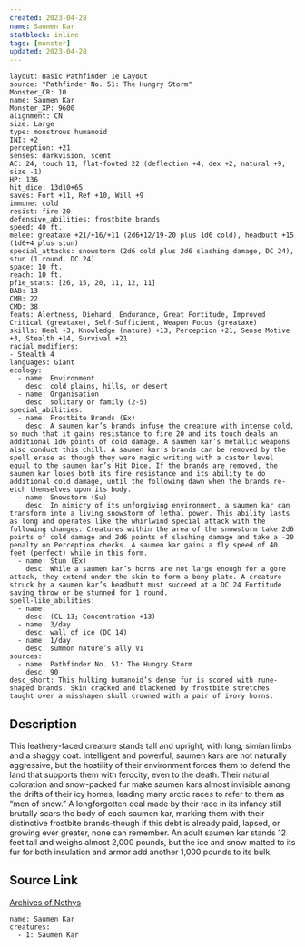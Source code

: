 ```yaml
---
created: 2023-04-28
name: Saumen Kar
statblock: inline
tags: [monster]
updated: 2023-04-28
---
```

```statblock
layout: Basic Pathfinder 1e Layout
source: "Pathfinder No. 51: The Hungry Storm"
Monster_CR: 10
name: Saumen Kar
Monster_XP: 9600
alignment: CN
size: Large
type: monstrous humanoid
INI: +2
perception: +21
senses: darkvision, scent
AC: 24, touch 11, flat-footed 22 (deflection +4, dex +2, natural +9, size -1)
HP: 136
hit_dice: 13d10+65
saves: Fort +11, Ref +10, Will +9
immune: cold
resist: fire 20
defensive_abilities: frostbite brands
speed: 40 ft.
melee: greataxe +21/+16/+11 (2d6+12/19-20 plus 1d6 cold), headbutt +15 (1d6+4 plus stun)
special_attacks: snowstorm (2d6 cold plus 2d6 slashing damage, DC 24), stun (1 round, DC 24)
space: 10 ft.
reach: 10 ft.
pf1e_stats: [26, 15, 20, 11, 12, 11]
BAB: 13
CMB: 22
CMD: 38
feats: Alertness, Diehard, Endurance, Great Fortitude, Improved Critical (greataxe), Self-Sufficient, Weapon Focus (greataxe)
skills: Heal +3, Knowledge (nature) +13, Perception +21, Sense Motive +3, Stealth +14, Survival +21
racial_modifiers:
- Stealth 4
languages: Giant
ecology:
  - name: Environment
    desc: cold plains, hills, or desert
  - name: Organisation
    desc: solitary or family (2-5)
special_abilities:
  - name: Frostbite Brands (Ex)
    desc: A saumen kar’s brands infuse the creature with intense cold, so much that it gains resistance to fire 20 and its touch deals an additional 1d6 points of cold damage. A saumen kar’s metallic weapons also conduct this chill. A saumen kar’s brands can be removed by the spell erase as though they were magic writing with a caster level equal to the saumen kar’s Hit Dice. If the brands are removed, the saumen kar loses both its fire resistance and its ability to do additional cold damage, until the following dawn when the brands re-etch themselves upon its body.
  - name: Snowstorm (Su)
    desc: In mimicry of its unforgiving environment, a saumen kar can transform into a living snowstorm of lethal power. This ability lasts as long and operates like the whirlwind special attack with the following changes: Creatures within the area of the snowstorm take 2d6 points of cold damage and 2d6 points of slashing damage and take a -20 penalty on Perception checks. A saumen kar gains a fly speed of 40 feet (perfect) while in this form.
  - name: Stun (Ex)
    desc: While a saumen kar’s horns are not large enough for a gore attack, they extend under the skin to form a bony plate. A creature struck by a saumen kar’s headbutt must succeed at a DC 24 Fortitude saving throw or be stunned for 1 round.
spell-like_abilities:
  - name:
    desc: (CL 13; Concentration +13)
  - name: 3/day
    desc: wall of ice (DC 14)
  - name: 1/day
    desc: summon nature’s ally VI
sources:
  - name: Pathfinder No. 51: The Hungry Storm
    desc: 90
desc_short: This hulking humanoid’s dense fur is scored with rune-shaped brands. Skin cracked and blackened by frostbite stretches taught over a misshapen skull crowned with a pair of ivory horns.
```
## Description
This leathery-faced creature stands tall and upright, with long, simian limbs and a shaggy coat. Intelligent and powerful, saumen kars are not naturally aggressive, but the hostility of their environment forces them to defend the land that supports them with ferocity, even to the death. Their natural coloration and snow-packed fur make saumen kars almost invisible among the drifts of their icy homes, leading many arctic races to refer to them as “men of snow.” A longforgotten deal made by their race in its infancy still brutally scars the body of each saumen kar, marking them with their distinctive frostbite brands-though if this debt is already paid, lapsed, or growing ever greater, none can remember. An adult saumen kar stands 12 feet tall and weighs almost 2,000 pounds, but the ice and snow matted to its fur for both insulation and armor add another 1,000 pounds to its bulk.
## Source Link
[Archives of Nethys](https://aonprd.com/MonsterDisplay.aspx?ItemName=Saumen%20Kar)
```encounter-table
name: Saumen Kar
creatures:
  - 1: Saumen Kar
```
